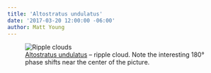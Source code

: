 ```yaml
---
title: 'Altostratus undulatus'
date: '2017-03-20 12:00:00 -06:00'
author: Matt Young
---
```

<figure>
<img src="/PT/uploads/2017/IMG_1715_Ripple_Clouds_600.jpg" alt="Ripple clouds"/>
<figcaption>
<a href="https://en.wikipedia.org/wiki/Altostratus_undulatus_cloud">Altostratus undulatus</a> &ndash; ripple cloud. Note the interesting 180&deg; phase shifts near the center of the picture.
</figcaption>
</figure>
